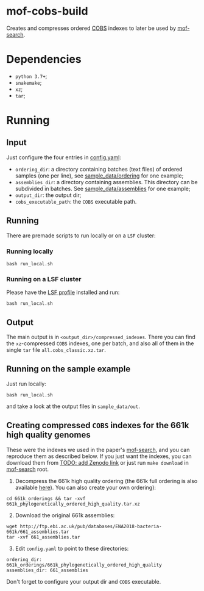 # mof-cobs-build

Creates and compresses ordered [COBS](https://github.com/iqbal-lab-org/cobs) indexes to later be used by
[mof-search][1].

# Dependencies

* `python 3.7+`;
* `snakemake`;
* `xz`;
* `tar`;

# Running

## Input

Just configure the four entries in [config.yaml](config.yaml):
* `ordering_dir`: a directory containing batches (text files) of ordered samples (one per line),
see [sample_data/ordering](sample_data/ordering) for one example;
* `assemblies_dir`: a directory containing assemblies. This directory can be subdivided in batches.
See [sample_data/assemblies](sample_data/assemblies) for one example;
* `output_dir`: the output dir;
* `cobs_executable_path`: the `COBS` executable path.

## Running

There are premade scripts to run locally or on a `LSF` cluster:

### Running locally

```
bash run_local.sh
```

### Running on a LSF cluster

Please have the [LSF profile](https://github.com/Snakemake-Profiles/lsf) installed and run:

```
bash run_local.sh
```

## Output

The main output is in `<output_dir>/compressed_indexes`. There you can find the `xz`-compressed `COBS` indexes, one
per batch, and also all of them in the single `tar` file `all.cobs_classic.xz.tar`.

## Running on the sample example

Just run locally:

```
bash run_local.sh
```

and take a look at the output files in `sample_data/out`.

## Creating compressed `COBS` indexes for the 661k high quality genomes

These were the indexes we used in the paper's [mof-search][1], and you can reproduce them as described below. If you
just want the indexes, you can download them from [TODO: add Zenodo link](zenodo) or just run `make download` in
[mof-search][1] root.

1. Decompress the 661k high quality ordering (the 661k full ordering is also available [here](661k_orderings/661k_phylogenetically_ordered.tar.xz)).
You can also create your own ordering):
```
cd 661k_orderings && tar -xvf 661k_phylogenetically_ordered_high_quality.tar.xz
```

2. Download the original 661k assemblies:

```
wget http://ftp.ebi.ac.uk/pub/databases/ENA2018-bacteria-661k/661_assemblies.tar
tar -xvf 661_assemblies.tar
```

3. Edit `config.yaml` to point to these directories:
```
ordering_dir: 661k_orderings/661k_phylogenetically_ordered_high_quality
assemblies_dir: 661_assemblies
```
Don't forget to configure your output dir and `COBS` executable.

[1]: https://github.com/karel-brinda/mof-search

